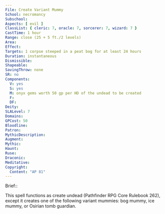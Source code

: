 ```yaml
---
File: Create Variant Mummy
School: necromancy
Subschool: 
Aspects: [ evil ]
ClassList: { cleric: 7, oracle: 7, sorcerer: 7, wizard: 7 }
CastTime: 1 hour
Range: close (25 + 5 ft./2 levels)
Area: 
Effect: 
Targets: 1 corpse steeped in a peat bog for at least 24 hours
Duration: instantaneous
Dismissible: 
Shapeable: 
SavingThrow: none
SR: no
Components:
  V: yes
  S: yes
  M: onyx gems worth 50 gp per HD of the undead to be created
  F: 
  DF: 
Deity: 
SLALevel: 7
Domains: 
GPCost: 50
Bloodline: 
Patron: 
MythicDescription: 
Augment: 
Mythic: 
Haunt: 
Ruse: 
Draconic: 
Meditative: 
Copyright:
  Content: "AP 81"
---
```

Brief:: 

This spell functions as create undead (Pathfinder RPG Core Rulebook 262), except it creates one of the following variant mummies: bog mummy, ice mummy, or Osirian tomb guardian.
